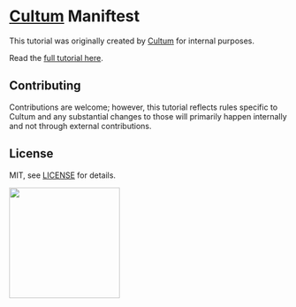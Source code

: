 # [Cultum](https://cultum.io) Maniftest

This tutorial was originally created by [Cultum](https://cultum.io) for internal
purposes.

Read the [full tutorial here](Tutorial.md).

## Contributing
Contributions are welcome; however, this tutorial reflects rules specific to Cultum and
any substantial changes to those will primarily happen internally and not through external contributions.

## License

MIT, see [LICENSE](LICENSE.txt) for details.

<img src="https://cultum.io/static/logo/main-logo.png" width="200" />
